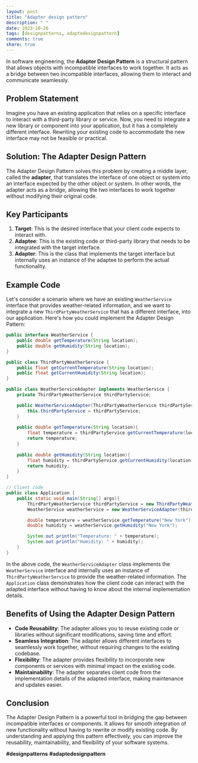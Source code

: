 ```yaml
---
layout: post
title: "Adapter design pattern"
description: " "
date: 2023-10-26
tags: [designpatterns, adaptedesignpattern]
comments: true
share: true
---
```


In software engineering, the **Adapter Design Pattern** is a structural pattern that allows objects with incompatible interfaces to work together. It acts as a bridge between two incompatible interfaces, allowing them to interact and communicate seamlessly.

## Problem Statement

Imagine you have an existing application that relies on a specific interface to interact with a third-party library or service. Now, you need to integrate a new library or component into your application, but it has a completely different interface. Rewriting your existing code to accommodate the new interface may not be feasible or practical.

## Solution: The Adapter Design Pattern

The Adapter Design Pattern solves this problem by creating a middle layer, called the **adapter**, that translates the interface of one object or system into an interface expected by the other object or system. In other words, the adapter acts as a bridge, allowing the two interfaces to work together without modifying their original code.

## Key Participants

1. **Target**: This is the desired interface that your client code expects to interact with.
2. **Adaptee**: This is the existing code or third-party library that needs to be integrated with the target interface.
3. **Adapter**: This is the class that implements the target interface but internally uses an instance of the adaptee to perform the actual functionality.

## Example Code

Let's consider a scenario where we have an existing `WeatherService` interface that provides weather-related information, and we want to integrate a new `ThirdPartyWeatherService` that has a different interface, into our application. Here's how you could implement the Adapter Design Pattern:

```java
public interface WeatherService {
    public double getTemperature(String location);
    public double getHumidity(String location);
}

public class ThirdPartyWeatherService {
    public float getCurrentTemperature(String location);
    public float getCurrentHumidity(String location);
}

public class WeatherServiceAdapter implements WeatherService {
    private ThirdPartyWeatherService thirdPartyService;

    public WeatherServiceAdapter(ThirdPartyWeatherService thirdPartyService){
        this.thirdPartyService = thirdPartyService;
    }
    
    public double getTemperature(String location){
        float temperature = thirdPartyService.getCurrentTemperature(location);
        return temperature;
    }
    
    public double getHumidity(String location){
        float humidity = thirdPartyService.getCurrentHumidity(location);
        return humidity;
    }
}

// Client code
public class Application {
    public static void main(String[] args){
        ThirdPartyWeatherService thirdPartyService = new ThirdPartyWeatherService();
        WeatherService weatherService = new WeatherServiceAdapter(thirdPartyService);

        double temperature = weatherService.getTemperature("New York");
        double humidity = weatherService.getHumidity("New York");

        System.out.println("Temperature: " + temperature);
        System.out.println("Humidity: " + humidity);
    }
}
```

In the above code, the `WeatherServiceAdapter` class implements the `WeatherService` interface and internally uses an instance of `ThirdPartyWeatherService` to provide the weather-related information. The `Application` class demonstrates how the client code can interact with the adapted interface without having to know about the internal implementation details.

## Benefits of Using the Adapter Design Pattern

- **Code Reusability**: The adapter allows you to reuse existing code or libraries without significant modifications, saving time and effort.
- **Seamless Integration**: The adapter allows different interfaces to seamlessly work together, without requiring changes to the existing codebase.
- **Flexibility**: The adapter provides flexibility to incorporate new components or services with minimal impact on the existing code.
- **Maintainability**: The adapter separates client code from the implementation details of the adapted interface, making maintenance and updates easier.

## Conclusion

The Adapter Design Pattern is a powerful tool in bridging the gap between incompatible interfaces or components. It allows for smooth integration of new functionality without having to rewrite or modify existing code. By understanding and applying this pattern effectively, you can improve the reusability, maintainability, and flexibility of your software systems.

**#designpatterns** **#adaptedesignpattern**